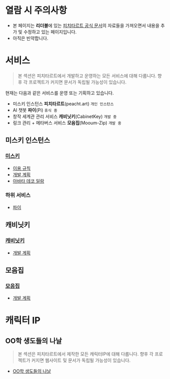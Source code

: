 # 열람 시 주의사항

* 본 페이지는 **리더블**에 있는 [피치타르트 공식 문서](https://docs.peacht.art/)의 자료들을 가져오면서 내용을 추가 및 수정하고 있는 페이지입니다.
* 아직은 빈약합니다. 

# 서비스

> 본 섹션은 피치타르트에서 개발하고 운영하는 모든 서비스에 대해 다룹니다. 향후 각 프로젝트가 커지면 문서가 독립될 가능성이 있습니다.

현재는 다음과 같은 서비스를 운영 또는 기획하고 있습니다.

* 미스키 인스턴스 **피치타르트**(peacht.art) `개인 인스턴스`
* AI 챗봇 **파이**(Pi) `휴식 중`
* 창작 세계관 관리 서비스 **캐비닛키**(CabinetKey) `개발 중`
* 링크 관리 + 메타버스 서비스 **모음집**(Mooum-Zip) `개발 중`

## 미스키 인스턴스

### [미스키](/docs/미스키)
* [이용 규칙](/docs/미스키/이용%20규칙)
* [개발 계획](/docs/미스키/개발%20계획)
* [아바타 데코 일람](/docs/미스키/아바타%20데코%20일람)

### 하위 서비스
* [파이](/docs/미스키/파이)

## 캐비닛키

### [캐비닛키](/docs/캐비닛키)
* [개발 계획](/docs/모음집/개발%20계획)

## 모음집

### [모음집](/docs/모음집)
* [개발 계획](/docs/모음집/개발%20계획)

# 캐릭터 IP

## OO학 생도들의 나날

> 본 섹션은 피치타르트에서 제작한 모든 캐릭터IP에 대해 다룹니다. 향후 각 프로젝트가 커지면 웹사이트 및 문서가 독립될 가능성이 있습니다.

* [OO학 생도들의 나날](/docs/OO학%20생도들의%20나날)